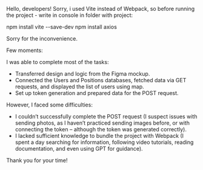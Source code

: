 Hello, developers!
Sorry, i used Vite instead of Webpack, so before running the project - write in console in folder with project:

npm install vite --save-dev
npm install axios

Sorry for the inconvenience.

Few moments:

I was able to complete most of the tasks:

- Transferred design and logic from the Figma mockup.
- Connected the Users and Positions databases, fetched data via GET requests, and displayed the list of users using map.
- Set up token generation and prepared data for the POST request.

However, I faced some difficulties:

- I couldn’t successfully complete the POST request (I suspect issues with sending photos, as I haven’t practiced sending images before, or with connecting the token – although the token was generated correctly).
- I lacked sufficient knowledge to bundle the project with Webpack (I spent a day searching for information, following video tutorials, reading documentation, and even using GPT for guidance).

Thank you for your time!
